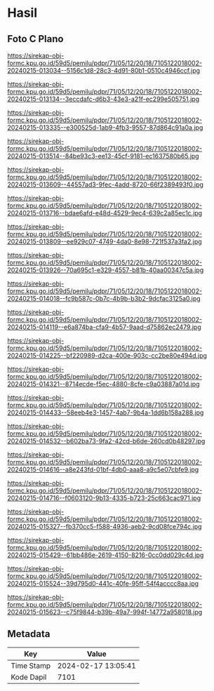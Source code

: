# Hasil

## Foto C Plano

https://sirekap-obj-formc.kpu.go.id/59d5/pemilu/pdpr/71/05/12/20/18/7105122018002-20240215-013034--5156c1d8-28c3-4d91-80b1-0510c4946ccf.jpg

https://sirekap-obj-formc.kpu.go.id/59d5/pemilu/pdpr/71/05/12/20/18/7105122018002-20240215-013134--3eccdafc-d6b3-43e3-a21f-ec299e505751.jpg

https://sirekap-obj-formc.kpu.go.id/59d5/pemilu/pdpr/71/05/12/20/18/7105122018002-20240215-013335--e300525d-1ab9-4fb3-9557-87d864c91a0a.jpg

https://sirekap-obj-formc.kpu.go.id/59d5/pemilu/pdpr/71/05/12/20/18/7105122018002-20240215-013514--84be93c3-ee13-45cf-9181-ec1637580b65.jpg

https://sirekap-obj-formc.kpu.go.id/59d5/pemilu/pdpr/71/05/12/20/18/7105122018002-20240215-013609--44557ad3-9fec-4add-8720-66f2389493f0.jpg

https://sirekap-obj-formc.kpu.go.id/59d5/pemilu/pdpr/71/05/12/20/18/7105122018002-20240215-013716--bdae6afd-e48d-4529-9ec4-639c2a85ec1c.jpg

https://sirekap-obj-formc.kpu.go.id/59d5/pemilu/pdpr/71/05/12/20/18/7105122018002-20240215-013809--ee929c07-4749-4da0-8e98-721f537a3fa2.jpg

https://sirekap-obj-formc.kpu.go.id/59d5/pemilu/pdpr/71/05/12/20/18/7105122018002-20240215-013926--70a695c1-e329-4557-b81b-40aa00347c5a.jpg

https://sirekap-obj-formc.kpu.go.id/59d5/pemilu/pdpr/71/05/12/20/18/7105122018002-20240215-014018--fc9b587c-0b7c-4b9b-b3b2-9dcfac3125a0.jpg

https://sirekap-obj-formc.kpu.go.id/59d5/pemilu/pdpr/71/05/12/20/18/7105122018002-20240215-014119--e6a874ba-cfa9-4b57-9aad-d75862ec2479.jpg

https://sirekap-obj-formc.kpu.go.id/59d5/pemilu/pdpr/71/05/12/20/18/7105122018002-20240215-014225--bf220989-d2ca-400e-903c-cc2be80e494d.jpg

https://sirekap-obj-formc.kpu.go.id/59d5/pemilu/pdpr/71/05/12/20/18/7105122018002-20240215-014321--8714ecde-f5ec-4880-8cfe-c9a03887a01d.jpg

https://sirekap-obj-formc.kpu.go.id/59d5/pemilu/pdpr/71/05/12/20/18/7105122018002-20240215-014433--58eeb4e3-1457-4ab7-9b4a-1dd6b158a288.jpg

https://sirekap-obj-formc.kpu.go.id/59d5/pemilu/pdpr/71/05/12/20/18/7105122018002-20240215-014532--b602ba73-9fa2-42cd-b6de-260cd0b48297.jpg

https://sirekap-obj-formc.kpu.go.id/59d5/pemilu/pdpr/71/05/12/20/18/7105122018002-20240215-014616--a8e243fd-01bf-4db0-aaa8-a9c5e07cbfe9.jpg

https://sirekap-obj-formc.kpu.go.id/59d5/pemilu/pdpr/71/05/12/20/18/7105122018002-20240215-014716--f0603120-9b13-4335-b723-25c663cac971.jpg

https://sirekap-obj-formc.kpu.go.id/59d5/pemilu/pdpr/71/05/12/20/18/7105122018002-20240215-015327--fb370cc5-f588-4936-aeb2-9cd08fce794c.jpg

https://sirekap-obj-formc.kpu.go.id/59d5/pemilu/pdpr/71/05/12/20/18/7105122018002-20240215-015429--61bb486e-2619-4150-8216-0cc0dd029c4d.jpg

https://sirekap-obj-formc.kpu.go.id/59d5/pemilu/pdpr/71/05/12/20/18/7105122018002-20240215-015524--39d795d0-441c-40fe-95ff-54f4acccc8aa.jpg

https://sirekap-obj-formc.kpu.go.id/59d5/pemilu/pdpr/71/05/12/20/18/7105122018002-20240215-015623--c75f9844-b39b-49a7-994f-14772a958018.jpg


## Metadata

| Key        | Value               |
| ---------- | ------------------- |
| Time Stamp | 2024-02-17 13:05:41 |
| Kode Dapil | 7101                |



